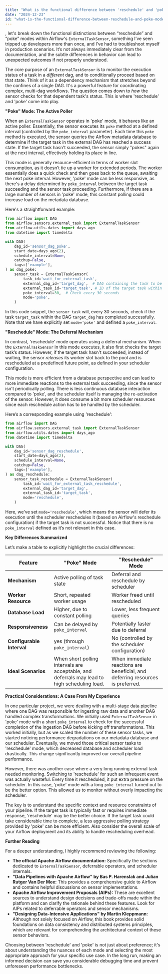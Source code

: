 ```yaml
---
title: "What is the functional difference between 'reschedule' and 'poke' modes for Airflow ExternalTaskSensor?"
date: "2024-12-23"
id: "what-is-the-functional-difference-between-reschedule-and-poke-modes-for-airflow-externaltasksensor"
---
```


, let's break down the functional distinctions between “reschedule” and “poke” modes within Airflow's `ExternalTaskSensor`, something I’ve seen tripped up developers more than once, and I’ve had to troubleshoot myself in production scenarios. It’s not always immediately clear from the documentation, and the subtle differences in behavior can lead to unexpected outcomes if not properly understood.

The core purpose of an `ExternalTaskSensor` is to monitor the execution status of a task in a *different* dag, and to conditionally proceed based on that state. Think of it as a dependency mechanism that stretches beyond the confines of a single DAG. It's a powerful feature for coordinating complex, multi-dag workflows. The question comes down to *how* the sensor checks for that dependent task's status. This is where 'reschedule' and 'poke' come into play.

**"Poke" Mode: The Active Poller**

When an `ExternalTaskSensor` operates in 'poke' mode, it behaves like an active poller. Essentially, the sensor executes its `poke` method at a defined interval (controlled by the `poke_interval` parameter). Each time this `poke` method is executed, the sensor queries the Airflow metadata database to determine if the target task in the external DAG has reached a success state. If the target task hasn't succeeded, the sensor simply "pokes" again at the next interval, effectively holding its place in line.

This mode is generally resource-efficient in terms of worker slot consumption, as it doesn’t tie up a worker for extended periods. The worker essentially does a quick check and then goes back to the queue, awaiting the next poke interval. However, 'poke' mode can be less responsive, as there's a delay determined by `poke_interval` between the target task succeeding and the sensor task proceeding. Furthermore, if there are a large number of sensors in 'poke' mode, this constant polling could increase load on the metadata database.

Here's a straightforward example:

```python
from airflow import DAG
from airflow.sensors.external_task import ExternalTaskSensor
from airflow.utils.dates import days_ago
from datetime import timedelta

with DAG(
    dag_id='sensor_dag_poke',
    start_date=days_ago(2),
    schedule_interval=None,
    catchup=False,
    tags=['example'],
) as dag_poke:
    sensor_task = ExternalTaskSensor(
        task_id='wait_for_external_task',
        external_dag_id='target_dag',  # DAG containing the task to be monitored
        external_task_id='target_task', # ID of the target task within target_dag
        poke_interval=30,  # Check every 30 seconds
        mode='poke',
    )
```

In this code snippet, the `sensor_task` will, every 30 seconds, check if the task `target_task` within the DAG `target_dag` has completed successfully. Note that we have explicitly set `mode='poke'` and defined a `poke_interval`.

**"Reschedule" Mode: The Deferral Mechanism**

In contrast, 'reschedule' mode operates using a deferral mechanism. When the `ExternalTaskSensor` in this mode executes, it also first checks the target task’s status. However, if the target task hasn't succeeded, instead of waiting, the sensor *releases* its worker slot back to the pool and is rescheduled at a predefined future point, as defined in your scheduler configuration.

This mode is more efficient from a database perspective and can lead to more immediate reactions to the external task succeeding, since the sensor isn't periodically polling. There is less continuous database interaction compared to 'poke', and the scheduler itself is managing the re-activation of the sensor. However, it does consume a bit more scheduler resources since each reschedule action has to be handled by the scheduler.

Here’s a corresponding example using 'reschedule':

```python
from airflow import DAG
from airflow.sensors.external_task import ExternalTaskSensor
from airflow.utils.dates import days_ago
from datetime import timedelta

with DAG(
    dag_id='sensor_dag_reschedule',
    start_date=days_ago(2),
    schedule_interval=None,
    catchup=False,
    tags=['example'],
) as dag_reschedule:
    sensor_task_reschedule = ExternalTaskSensor(
        task_id='wait_for_external_task_reschedule',
        external_dag_id='target_dag',
        external_task_id='target_task',
        mode='reschedule',
    )
```

Here, we've set `mode='reschedule'`, which means the sensor will defer its execution until the scheduler reschedules it (based on Airflow's reschedule configuration) if the target task is not successful. Notice that there is no `poke_interval` defined as it’s not relevant in this case.

**Key Differences Summarized**

Let’s make a table to explicitly highlight the crucial differences:

| Feature          | "Poke" Mode                                   | "Reschedule" Mode                              |
|-------------------|-----------------------------------------------|-----------------------------------------------|
| **Mechanism**      | Active polling of task state               | Deferral and reschedule by scheduler              |
| **Worker Resource**| Short, repeated worker usage                  | Worker freed until rescheduled                  |
| **Database Load**  | Higher, due to constant polling              | Lower, less frequent queries                  |
| **Responsiveness**| Can be delayed by `poke_interval`              | Potentially faster due to deferral              |
| **Configurable Interval**| yes (through `poke_interval`)             | No (controlled by the scheduler configuration)|
| **Ideal Scenarios** | When short polling intervals are acceptable, and deferrals may lead to high scheduling load.| When immediate reactions are beneficial, and deferring resources is preferred.|

**Practical Considerations: A Case From My Experience**

In one particular project, we were dealing with a multi-stage data pipeline where one DAG was responsible for ingesting raw data and another DAG handled complex transformations. We initially used `ExternalTaskSensor` in 'poke' mode with a short `poke_interval` to check for the successful completion of the ingestion DAG before kicking off transformations. This worked initially, but as we scaled the number of these sensor tasks, we started noticing performance degradations on our metadata database and our scheduler. Eventually, we moved those critical sensor tasks to 'reschedule' mode, which decreased database and scheduler load drastically. This change significantly improved our overall pipeline performance.

However, there was another case where a very long running external task needed monitoring. Switching to 'reschedule' for such an infrequent event was actually wasteful. Every time it rescheduled, it put extra pressure on the scheduler. In this case, 'poke' mode with a long `poke_interval` turned out to be the better option. This allowed us to monitor without overly impacting the scheduler.

The key is to understand the specific context and resource constraints of your pipeline. If the target task is typically fast or requires immediate response, 'reschedule' may be the better choice. If the target task could take considerable time to complete, a less aggressive polling strategy provided by 'poke' can be more efficient. Also consider the overall scale of your Airflow deployment and its ability to handle rescheduling overhead.

**Further Reading**

For a deeper understanding, I highly recommend reviewing the following:

*   **The official Apache Airflow documentation:** Specifically the sections dedicated to `ExternalTaskSensor`, deferrable operators, and scheduler internals.
*   **"Data Pipelines with Apache Airflow" by Bas P. Harenslak and Julian Rutger Van Der Mee:** This provides a comprehensive guide to Airflow and contains helpful discussions on sensor implementations.
*   **Apache Airflow Improvement Proposals (AIPs):** These are excellent sources to understand design decisions and trade-offs made within the platform and can clarify the rationale behind these features. Look for AIPs related to deferrable operators and sensor mechanisms.
*   **"Designing Data-Intensive Applications" by Martin Kleppmann:** Although not solely focused on Airflow, this book provides solid foundations on data consistency and distributed systems principles, which are relevant for comprehending the architectural context of these sensor behaviors.

Choosing between 'reschedule' and 'poke' is not just about preference; it's about understanding the nuances of each mode and selecting the most appropriate approach for your specific use case. In the long run, making an informed decision can save you considerable debugging time and prevent unforeseen performance bottlenecks.

